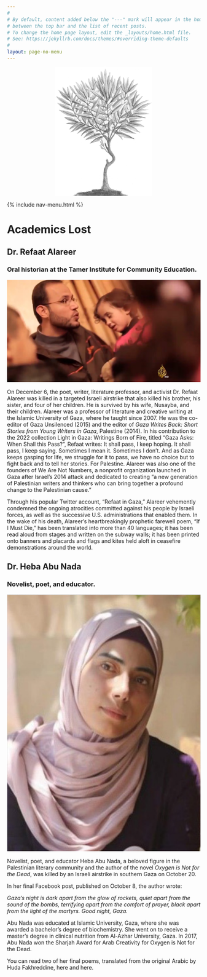 ```yaml
---
#
# By default, content added below the "---" mark will appear in the home page
# between the top bar and the list of recent posts.
# To change the home page layout, edit the _layouts/home.html file.
# See: https://jekyllrb.com/docs/themes/#overriding-theme-defaults
#
layout: page-no-menu
---
```


<img src="assets/olive-tree.jpg" style="display: block; width: 50%; margin-left: auto; margin-right: auto">

{% include nav-menu.html %}

# Academics Lost

## Dr. Refaat Alareer
### Oral historian at the Tamer Institute for Community Education.

<img src="/assets/academicslost/refaatalereer2.jpeg" class="profile">

On December 6, the poet, writer, literature professor, and activist Dr. Refaat Alareer was killed in a targeted Israeli airstrike that also killed his brother, his sister, and four of her children. He is survived by his wife, Nusayba, and their children. Alareer was a professor of literature and creative writing at the Islamic University of Gaza, where he taught since 2007. He was the co-editor of Gaza Unsilenced (2015) and the editor of *Gaza Writes Back: Short Stories from Young Writers in Gaza*, Palestine (2014). In his contribution to the 2022 collection Light in Gaza: Writings Born of Fire, titled “Gaza Asks: When Shall this Pass?”, Refaat writes: It shall pass, I keep hoping. It shall pass, I keep saying. Sometimes I mean it. Sometimes I don’t. And as Gaza keeps gasping for life, we struggle for it to pass, we have no choice but to fight back and to tell her stories. For Palestine. Alareer was also one of the founders of We Are Not Numbers, a nonprofit organization launched in Gaza after Israel’s 2014 attack and dedicated to creating “a new generation of Palestinian writers and thinkers who can bring together a profound change to the Palestinian cause.”

Through his popular Twitter account, “Refaat in Gaza,” Alareer vehemently condemned the ongoing atrocities committed against his people by Israeli forces, as well as the successive U.S. administrations that enabled them. In the wake of his death, Alareer’s heartbreakingly prophetic farewell poem, “If I Must Die,” has been translated into more than 40 languages; it has been read aloud from stages and written on the subway walls; it has been printed onto banners and placards and flags and kites held aloft in ceasefire demonstrations around the world.


## Dr. Heba Abu Nada
### Novelist, poet, and educator.

<img src="/assets/academicslost/HebaAbuNada.jpeg" class="profile">

Novelist, poet, and educator Heba Abu Nada, a beloved figure in the Palestinian literary community and the author of the novel *Oxygen is Not for the Dead*, was killed by an Israeli airstrike in southern Gaza on October 20.

In her final Facebook post, published on October 8, the author wrote:

*Gaza’s night is dark apart from the glow of rockets, quiet apart from the sound of the bombs, terrifying apart from the comfort of prayer, black apart from the light of the martyrs. Good night, Gaza.*

Abu Nada was educated at Islamic University, Gaza, where she was awarded a bachelor’s degree of biochemistry. She went on to receive a master’s degree in clinical nutrition from Al-Azhar University, Gaza. In 2017, Abu Nada won the Sharjah Award for Arab Creativity for Oxygen is Not for the Dead.

You can read two of her final poems, translated from the original Arabic by Huda Fakhreddine, here and here.
